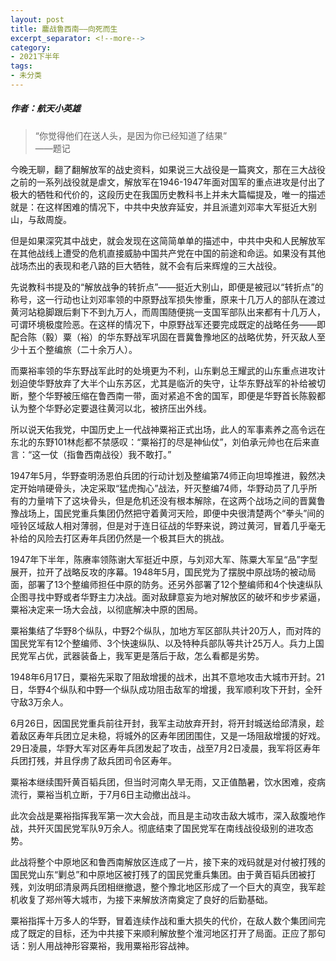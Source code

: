 ```yaml
---
layout: post
title: 鏖战鲁西南——向死而生
excerpt_separator: <!--more-->
category: 
- 2021下半年
tags:
- 未分类
---
```


##### 作者：航天小英雄

> “你觉得他们在送人头，是因为你已经知道了结果”  
> ——题记

今晚无聊，翻了翻解放军的战史资料，如果说三大战役是一篇爽文，那在三大战役之前的一系列战役就是虐文，解放军在1946-1947年面对国军的重点进攻是付出了极大的牺牲和代价的，这段历史在我国历史教科书上并未大篇幅提及，唯一的描述就是：在这样困难的情况下，中共中央放弃延安，并且派遣刘邓率大军挺近大别山，与敌周旋。

但是如果深究其中战史，就会发现在这简简单单的描述中，中共中央和人民解放军在其他战线上遭受的危机直接威胁中国共产党在中国的前途和命运。如果没有其他战场杰出的表现和老八路的巨大牺牲，就不会有后来辉煌的三大战役。

先说教科书提及的“解放战争的转折点”——挺近大别山，即便是被冠以“转折点”的称号，这一行动也让刘邓率领的中原野战军损失惨重，原来十几万人的部队在渡过黄河站稳脚跟后剩下不到九万人，而周围随便挑一支国军部队出来都有十几万人，可谓环境极度险恶。在这样的情况下，中原野战军还要完成既定的战略任务——即配合陈（毅）粟（裕）的华东野战军巩固在晋冀鲁豫地区的战略优势，歼灭敌人至少十五个整编旅（二十余万人）。

而粟裕率领的华东野战军此时的处境更为不利，山东剿总王耀武的山东重点进攻计划迫使华野放弃了大半个山东苏区，尤其是临沂的失守，让华东野战军的补给被切断，整个华野被压缩在鲁西南一带，面对紧追不舍的国军，即便是华野首长陈毅都认为整个华野必定要退往黄河以北，被挤压出外线。

所以说天佑我党，中国历史上一代战神粟裕正式出场，此人的军事素养之高令远在东北的东野101林彪都不禁感叹：“粟裕打的尽是神仙仗”，刘伯承元帅也在后来直言：“这一仗（指鲁西南战役）我不敢打。”

1947年5月，华野查明汤恩伯兵团的行动计划及整编第74师正向坦埠推进，毅然决定开始啃硬骨头，决定采取“猛虎掏心”战法，歼灭整编74师，华野动员了几乎所有的力量啃下了这块骨头，但是危机还没有根本解除，在这两个战场之间的晋冀鲁豫战场上，国民党重兵集团仍然把守着黄河天险，即便中央很清楚两个“拳头”间的哑铃区域敌人相对薄弱，但是对于连日征战的华野来说，跨过黄河，冒着几乎毫无补给的风险去打区寿年兵团仍然是一个极其巨大的挑战。

1947年下半年，陈赓率领陈谢大军挺近中原，与刘邓大军、陈粟大军呈“品”字型展开，拉开了战略反攻的序幕。1948年5月，国民党为了摆脱中原战场的被动局面，部署了13个整编师担任中原的防务。还另外部署了12个整编师和4个快速纵队企图寻找中野或者华野主力决战。面对敌肆意妄为地对解放区的破坏和步步紧逼，粟裕决定来一场大会战，以彻底解决中原的困局。

粟裕集结了华野8个纵队，中野2个纵队，加地方军区部队共计20万人，而对阵的国民党军有12个整编师、3个快速纵队、以及特种兵部队等共计25万人。兵力上国民党军占优，武器装备上，我军更是落后于敌，怎么看都是劣势。

1948年6月17日，粟裕先采取了阻敌增援的战术，出其不意地攻击大城市开封。21日，华野4个纵队和中野一个纵队成功阻击敌军的增援，我军顺利攻下开封，全歼守敌3万余人。

6月26日，因国民党重兵前往开封，我军主动放弃开封，将开封城送给邱清泉，趁着敌区寿年兵团立足未稳，将城外的区寿年团团围住，又是一场阻敌增援的好戏。29日凌晨，华野大军对区寿年兵团发起了攻击，战至7月2日凌晨，我军将区寿年兵团打残，并且俘虏了敌兵团司令区寿年。

粟裕本继续围歼黄百韬兵团，但当时河南久旱无雨，又正值酷暑，饮水困难，疫病流行，粟裕当机立断，于7月6日主动撤出战斗。

此次会战是粟裕指挥我军第一次大会战，而且是主动攻击敌大城市，深入敌腹地作战，共歼灭国民党军队9万余人。彻底结束了国民党军在南线战役级别的进攻态势。

此战将整个中原地区和鲁西南解放区连成了一片，接下来的戏码就是对付被打残的国民党山东“剿总”和中原地区被打残了的国民党重兵集团。由于黄百韬兵团被打残，刘汝明邱清泉两兵团相继撤退，整个豫北地区形成了一个巨大的真空，我军趁机收复了郑州等大城市，为接下来解放济南奠定了良好的后勤基础。

粟裕指挥十万多人的华野，冒着连续作战和重大损失的代价，在敌人数个集团间完成了既定的目标，还为中共接下来顺利解放整个淮河地区打开了局面。正应了那句话：别人用战神形容粟裕，我用粟裕形容战神。